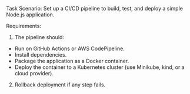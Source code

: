 Task
Scenario:
Set up a CI/CD pipeline to build, test, and deploy a simple Node.js application.

Requirements:
1. The pipeline should:
* Run on GitHub Actions or AWS CodePipeline.
* Install dependencies.
* Package the application as a Docker container.
* Deploy the container to a Kubernetes cluster (use Minikube, kind, or a cloud provider).
2. Rollback deployment if any step fails.


